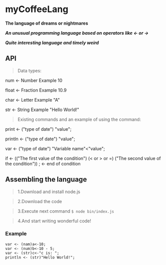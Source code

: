 # myCoffeeLang
**The language of dreams or nightmares**

***An unusual programming language based on operators like <strong><-</strong> or <strong>-></strong>***

***Quite interesting language and timely weird***

## API
  
>Data types:
  
  num   <- Number   Example 10
           
  float <- Fraction Example 10.9
  
  char  <- Letter   Example "A"
           
  str   <- String   Example "Hello World!"
  

>Existing commands and an example of using the command:
  
  print <- ("type of date") "value";
  
  println <- ("type of date") "value";
  
  var <- ("type of date") "Variable name"<"value";
  
  if <- (("The first value of the condition") (< or > or =) ("The second value of the condition")) ; <- end of condition
           
## Assembling the language
>1.Download and install node.js

>2.Download the code
  
>3.Execute next command
`$ node bin/index.js`

>4.And start writing wonderful code!

### Example

```
var <- (nam)a<-10;
var <- (num)b<-10 - 5;
var <- (str)c<-"c is: ";
println <- (str)"Hello World!";
```
